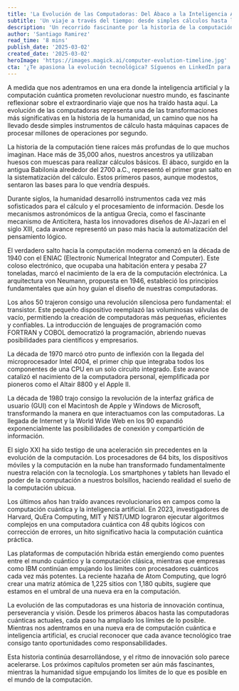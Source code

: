 ```yaml
---
title: 'La Evolución de las Computadoras: Del Ábaco a la Inteligencia Artificial'
subtitle: 'Un viaje a través del tiempo: desde simples cálculos hasta la computación cuántica'
description: 'Un recorrido fascinante por la historia de la computación, desde los primitivos ábacos hasta las modernas computadoras cuánticas, explorando los hitos más significativos que han transformado nuestra relación con la tecnología y moldeado el futuro de la innovación digital.'
author: 'Santiago Ramirez'
read_time: '8 mins'
publish_date: '2025-03-02'
created_date: '2025-03-02'
heroImage: 'https://images.magick.ai/computer-evolution-timeline.jpg'
cta: '¿Te apasiona la evolución tecnológica? Síguenos en LinkedIn para más contenido sobre innovación y el futuro de la computación.'
---
```


A medida que nos adentramos en una era donde la inteligencia artificial y la computación cuántica prometen revolucionar nuestro mundo, es fascinante reflexionar sobre el extraordinario viaje que nos ha traído hasta aquí. La evolución de las computadoras representa una de las transformaciones más significativas en la historia de la humanidad, un camino que nos ha llevado desde simples instrumentos de cálculo hasta máquinas capaces de procesar millones de operaciones por segundo.

La historia de la computación tiene raíces más profundas de lo que muchos imaginan. Hace más de 35,000 años, nuestros ancestros ya utilizaban huesos con muescas para realizar cálculos básicos. El ábaco, surgido en la antigua Babilonia alrededor del 2700 a.C., representó el primer gran salto en la sistematización del cálculo. Estos primeros pasos, aunque modestos, sentaron las bases para lo que vendría después.

Durante siglos, la humanidad desarrolló instrumentos cada vez más sofisticados para el cálculo y el procesamiento de información. Desde los mecanismos astronómicos de la antigua Grecia, como el fascinante mecanismo de Anticitera, hasta los innovadores diseños de Al-Jazari en el siglo XIII, cada avance representó un paso más hacia la automatización del pensamiento lógico.

El verdadero salto hacia la computación moderna comenzó en la década de 1940 con el ENIAC (Electronic Numerical Integrator and Computer). Este coloso electrónico, que ocupaba una habitación entera y pesaba 27 toneladas, marcó el nacimiento de la era de la computación electrónica. La arquitectura von Neumann, propuesta en 1946, estableció los principios fundamentales que aún hoy guían el diseño de nuestras computadoras.

Los años 50 trajeron consigo una revolución silenciosa pero fundamental: el transistor. Este pequeño dispositivo reemplazó las voluminosas válvulas de vacío, permitiendo la creación de computadoras más pequeñas, eficientes y confiables. La introducción de lenguajes de programación como FORTRAN y COBOL democratizó la programación, abriendo nuevas posibilidades para científicos y empresarios.

La década de 1970 marcó otro punto de inflexión con la llegada del microprocesador Intel 4004, el primer chip que integraba todos los componentes de una CPU en un solo circuito integrado. Este avance catalizó el nacimiento de la computadora personal, ejemplificada por pioneros como el Altair 8800 y el Apple II.

La década de 1980 trajo consigo la revolución de la interfaz gráfica de usuario (GUI) con el Macintosh de Apple y Windows de Microsoft, transformando la manera en que interactuamos con las computadoras. La llegada de Internet y la World Wide Web en los 90 expandió exponencialmente las posibilidades de conexión y compartición de información.

El siglo XXI ha sido testigo de una aceleración sin precedentes en la evolución de la computación. Los procesadores de 64 bits, los dispositivos móviles y la computación en la nube han transformado fundamentalmente nuestra relación con la tecnología. Los smartphones y tablets han llevado el poder de la computación a nuestros bolsillos, haciendo realidad el sueño de la computación ubicua.

Los últimos años han traído avances revolucionarios en campos como la computación cuántica y la inteligencia artificial. En 2023, investigadores de Harvard, QuEra Computing, MIT y NIST/UMD lograron ejecutar algoritmos complejos en una computadora cuántica con 48 qubits lógicos con corrección de errores, un hito significativo hacia la computación cuántica práctica.

Las plataformas de computación híbrida están emergiendo como puentes entre el mundo cuántico y la computación clásica, mientras que empresas como IBM continúan empujando los límites con procesadores cuánticos cada vez más potentes. La reciente hazaña de Atom Computing, que logró crear una matriz atómica de 1,225 sitios con 1,180 qubits, sugiere que estamos en el umbral de una nueva era en la computación.

La evolución de las computadoras es una historia de innovación continua, perseverancia y visión. Desde los primeros ábacos hasta las computadoras cuánticas actuales, cada paso ha ampliado los límites de lo posible. Mientras nos adentramos en una nueva era de computación cuántica e inteligencia artificial, es crucial reconocer que cada avance tecnológico trae consigo tanto oportunidades como responsabilidades.

Esta historia continúa desarrollándose, y el ritmo de innovación solo parece acelerarse. Los próximos capítulos prometen ser aún más fascinantes, mientras la humanidad sigue empujando los límites de lo que es posible en el mundo de la computación.
